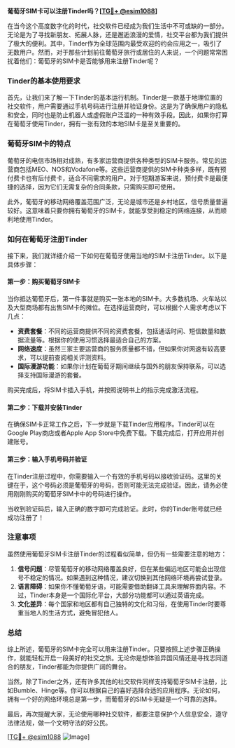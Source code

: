 **葡萄牙SIM卡可以注册Tinder吗？[[TG💪+ @esim1088](https://t.me/s/esim1088)]**

在当今这个高度数字化的时代，社交软件已经成为我们生活中不可或缺的一部分。无论是为了寻找新朋友、拓展人脉，还是邂逅浪漫的爱情，社交平台都为我们提供了极大的便利。其中，Tinder作为全球范围内最受欢迎的约会应用之一，吸引了无数用户。然而，对于那些计划前往葡萄牙旅行或居住的人来说，一个问题常常困扰着他们：葡萄牙的SIM卡是否能够用来注册Tinder呢？

### Tinder的基本使用要求

首先，让我们来了解一下Tinder的基本运行机制。Tinder是一款基于地理位置的社交软件，用户需要通过手机号码进行注册并验证身份。这是为了确保用户的隐私和安全，同时也是防止机器人或虚假账户泛滥的一种有效手段。因此，如果你打算在葡萄牙使用Tinder，拥有一张有效的本地SIM卡是至关重要的。

### 葡萄牙SIM卡的特点

葡萄牙的电信市场相对成熟，有多家运营商提供各种类型的SIM卡服务。常见的运营商包括MEO、NOS和Vodafone等。这些运营商提供的SIM卡种类多样，既有预付费卡也有后付费卡，适合不同需求的用户。对于短期游客来说，预付费卡是最便捷的选择，因为它们无需复杂的合同条款，只需购买即可使用。

此外，葡萄牙的移动网络覆盖范围广泛，无论是城市还是乡村地区，信号质量普遍较好。这意味着只要你拥有葡萄牙的SIM卡，就能享受到稳定的网络连接，从而顺利地使用Tinder。

### 如何在葡萄牙注册Tinder

接下来，我们就详细介绍一下如何在葡萄牙使用当地的SIM卡注册Tinder。以下是具体步骤：

#### 第一步：购买葡萄牙SIM卡

当你抵达葡萄牙后，第一件事就是购买一张本地的SIM卡。大多数机场、火车站以及大型商场都有出售SIM卡的摊位。在选择运营商时，可以根据个人需求考虑以下几点：

- **资费套餐**：不同的运营商提供不同的资费套餐，包括通话时间、短信数量和数据流量等。根据你的使用习惯选择最适合自己的方案。
- **网络速度**：虽然三家主要运营商的服务质量都不错，但如果你对网速有较高要求，可以提前查阅相关评测资料。
- **国际漫游功能**：如果你计划在葡萄牙期间继续与国外的朋友保持联系，可以选择支持国际漫游的套餐。

购买完成后，将SIM卡插入手机，并按照说明书上的指示完成激活流程。

#### 第二步：下载并安装Tinder

在确保SIM卡正常工作之后，下一步就是下载Tinder应用程序。Tinder可以在Google Play商店或者Apple App Store中免费下载。下载完成后，打开应用并创建账号。

#### 第三步：输入手机号码并验证

在Tinder注册过程中，你需要输入一个有效的手机号码以接收验证码。这里的关键在于，这个号码必须是葡萄牙的号码，否则可能无法完成验证。因此，请务必使用刚刚购买的葡萄牙SIM卡中的号码进行操作。

当收到验证码后，输入正确的数字即可完成验证。此时，你的Tinder账号就已经成功注册了！

### 注意事项

虽然使用葡萄牙SIM卡注册Tinder的过程看似简单，但仍有一些需要注意的地方：

1. **信号问题**：尽管葡萄牙的移动网络覆盖良好，但在某些偏远地区可能会出现信号不稳定的情况。如果遇到这种情况，建议切换到其他网络环境再尝试登录。
2. **语言障碍**：如果你不懂葡萄牙语，可能需要借助翻译工具来理解界面内容。不过，Tinder本身是一个国际化平台，大部分功能都可以通过英语完成。
3. **文化差异**：每个国家和地区都有自己独特的文化和习俗，在使用Tinder时要尊重当地人的生活方式，避免冒犯他人。

### 总结

综上所述，葡萄牙的SIM卡完全可以用来注册Tinder。只要按照上述步骤正确操作，就能轻松开启一段美好的社交之旅。无论你是想体验异国风情还是寻找志同道合的朋友，Tinder都能为你提供广阔的舞台。

当然，除了Tinder之外，还有许多其他的社交软件同样支持葡萄牙SIM卡注册，比如Bumble、Hinge等。你可以根据自己的喜好选择合适的应用程序。无论如何，拥有一个好的网络环境总是第一步，而葡萄牙的SIM卡无疑是一个可靠的选择。

最后，再次提醒大家，无论使用哪种社交软件，都要注意保护个人信息安全，遵守法律法规，做一个文明守法的好公民。

[[TG💪+ @esim1088](https://t.me/s/esim1088) ![Image](https://i.postimg.cc/4NQfJmqS/Snipaste-2025-05-13-00-14-12.png)]